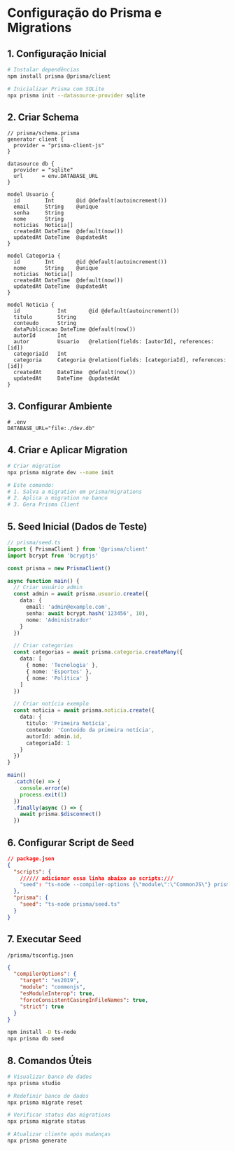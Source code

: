 # Configuração do Prisma e Migrations

## 1. Configuração Inicial

```bash
# Instalar dependências
npm install prisma @prisma/client

# Inicializar Prisma com SQLite
npx prisma init --datasource-provider sqlite
```

## 2. Criar Schema

```prisma
// prisma/schema.prisma
generator client {
  provider = "prisma-client-js"
}

datasource db {
  provider = "sqlite"
  url      = env.DATABASE_URL
}

model Usuario {
  id        Int       @id @default(autoincrement())
  email     String    @unique
  senha     String
  nome      String
  noticias  Noticia[]
  createdAt DateTime  @default(now())
  updatedAt DateTime  @updatedAt
}

model Categoria {
  id        Int       @id @default(autoincrement())
  nome      String    @unique
  noticias  Noticia[]
  createdAt DateTime  @default(now())
  updatedAt DateTime  @updatedAt
}

model Noticia {
  id            Int       @id @default(autoincrement())
  titulo        String
  conteudo      String
  dataPublicacao DateTime @default(now())
  autorId       Int
  autor         Usuario   @relation(fields: [autorId], references: [id])
  categoriaId   Int
  categoria     Categoria @relation(fields: [categoriaId], references: [id])
  createdAt     DateTime  @default(now())
  updatedAt     DateTime  @updatedAt
}
```

## 3. Configurar Ambiente

```env
# .env
DATABASE_URL="file:./dev.db"
```

## 4. Criar e Aplicar Migration

```bash
# Criar migration
npx prisma migrate dev --name init

# Este comando:
# 1. Salva a migration em prisma/migrations
# 2. Aplica a migration no banco
# 3. Gera Prisma Client
```

## 5. Seed Inicial (Dados de Teste)

```typescript
// prisma/seed.ts
import { PrismaClient } from '@prisma/client'
import bcrypt from 'bcryptjs'

const prisma = new PrismaClient()

async function main() {
  // Criar usuário admin
  const admin = await prisma.usuario.create({
    data: {
      email: 'admin@example.com',
      senha: await bcrypt.hash('123456', 10),
      nome: 'Administrador'
    }
  })

  // Criar categorias
  const categorias = await prisma.categoria.createMany({
    data: [
      { nome: 'Tecnologia' },
      { nome: 'Esportes' },
      { nome: 'Política' }
    ]
  })

  // Criar notícia exemplo
  const noticia = await prisma.noticia.create({
    data: {
      titulo: 'Primeira Notícia',
      conteudo: 'Conteúdo da primeira notícia',
      autorId: admin.id,
      categoriaId: 1
    }
  })
}

main()
  .catch((e) => {
    console.error(e)
    process.exit(1)
  })
  .finally(async () => {
    await prisma.$disconnect()
  })
```

## 6. Configurar Script de Seed

```json
// package.json
{
  "scripts": {
    ////// adicionar essa linha abaixo ao scripts:///
    "seed": "ts-node --compiler-options {\"module\":\"CommonJS\"} prisma/seed.ts"
  },
  "prisma": {
    "seed": "ts-node prisma/seed.ts"
  }
}
```

## 7. Executar Seed

```/prisma/tsconfig.json```

```json
{
  "compilerOptions": {
    "target": "es2019",
    "module": "commonjs",
    "esModuleInterop": true,
    "forceConsistentCasingInFileNames": true,
    "strict": true
  }
}
```

```bash
npm install -D ts-node
npx prisma db seed
```

## 8. Comandos Úteis

```bash
# Visualizar banco de dados
npx prisma studio

# Redefinir banco de dados
npx prisma migrate reset

# Verificar status das migrations
npx prisma migrate status

# Atualizar cliente após mudanças
npx prisma generate
```
